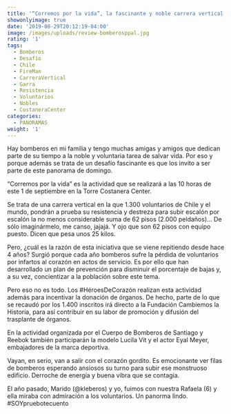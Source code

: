```yaml
---
title: '“Corremos por la vida”, la fascinante y noble carrera vertical de bomberos  '
showonlyimage: true
date: '2019-08-29T20:12:19-04:00'
image: /images/uploads/review-bomberosppal.jpg
rating: '1'
tags:
  - Bomberos
  - Desafío
  - Chile
  - FireMan
  - CarreraVertical
  - Garra
  - Resistencia
  - Voluntarios
  - Nobles
  - CostaneraCenter
categories:
  - PANORAMAS
weight: '1'
---
```

Hay bomberos en mi familia y tengo muchas amigas y amigos que dedican parte de su tiempo a la noble y voluntaria tarea de salvar vida. Por eso y porque además se trata de un desafío fascinante es que los invito a ser parte de este panorama de domingo.

<!--more-->

“Corremos por la vida” es la actividad que se realizará a las 10 horas de este 1 de septiembre en la Torre Costanera Center.

Se trata de una carrera vertical en la que 1.300 voluntarios de Chile y el mundo, pondrán a prueba su resistencia y destreza para subir escalón por escalón la no menos considerable suma de 62 pisos (2.000 peldaños)… De sólo imaginármelo, me canso, jajajá. 
Y ojo que son 62 pisos con equipo puesto. Dicen que pesa unos 25 kilos. 

Pero, ¿cuál es la razón de esta iniciativa que se viene repitiendo desde hace 4 años? Surgió porque cada año bomberos sufre la pérdida de voluntarios por infartos al corazón en actos de servicio. Es por ello que han desarrollado un plan de prevención para disminuir el porcentaje de bajas y, a su vez, concientizar a la población sobre este tema.

Pero eso no es todo. Los #HéroesDeCorazón realizan esta actividad además para incentivar la donación de órganos. De hecho, parte de lo que se recaudó por los 1.400 inscritos irá directo a la Fundación Cambiemos la Historia, para así contribuir en su labor de promoción y difusión del trasplante de órganos.

En la actividad organizada por el Cuerpo de Bomberos de Santiago y Reebok también participarán la modelo Lucila Vit y el actor Eyal Meyer, embajadores de la marca deportiva. 

Vayan, en serio, van a salir con el corazón gordito. Es emocionante ver filas de bomberos esperando ansiosos su turno para subir ese monstruoso edificio. Derroche de energía y buena vibra que se contagia. 

El año pasado, Marido (@kleberos) y yo, fuimos con nuestra Rafaela (6) y ella miraba con admiración a los voluntarios. Un panorma lindo. #SOYpruebotecuento
